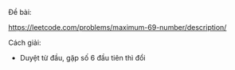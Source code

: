 Đề bài:

https://leetcode.com/problems/maximum-69-number/description/

Cách giải:

- Duyệt từ đầu, gặp số 6 đầu tiên thì đổi